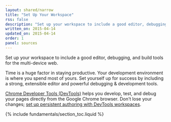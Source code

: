 ```yaml
---
layout: shared/narrow
title: "Set Up Your Workspace"
rss: false
description: "Set up your workspace to include a good editor, debugging, and build tools for the multi-device web."
written_on: 2015-04-14
updated_on: 2015-04-14
order: 1
panel: sources
---
```


<p class="intro">
  Set up your workspace to include a good editor, debugging, and build tools for the multi-device web.
</p>

Time is a huge factor in staying productive. Your development environment is where you spend most of yours. Set yourself up for success by including a strong, extensible editor and powerful debugging & development tools.

[Chrome Developer Tools (DevTools)](/web/tools/setup/workspace/setup-devtools) helps you develop, test, and debug your pages directly from the Google Chrome browser. Don't lose your changes; [set up persistent authoring with DevTools workspaces](/web/tools/setup/workspace/setup-workflow).

{% include fundamentals/section_toc.liquid %}
